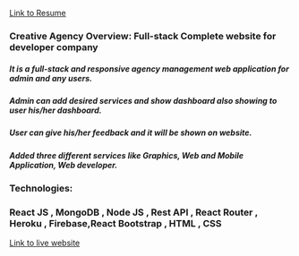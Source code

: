 [Link to Resume](https://drive.google.com/file/d/19SrQBAXUGkZbX1pDxiZA3zmxWVqqw4cF/view)



### Creative Agency  Overview: Full-stack Complete website for developer company  
#####  It is a full-stack and responsive agency management web application for admin and any users.
##### Admin can add desired services and show dashboard also showing to user his/her dashboard.
##### User can give his/her feedback and it will be shown on website.
##### Added three different services like Graphics, Web and Mobile Application, Web developer.


### Technologies:
### React JS , MongoDB , Node JS , Rest API , React Router , Heroku , Firebase,React Bootstrap , HTML , CSS



[Link to live website](https://creative-agency-5d297.web.app/)




